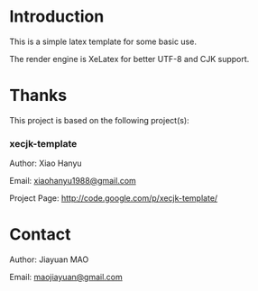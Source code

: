 # Introduction
This is a simple latex template for some basic use.

The render engine is XeLatex for better UTF-8 and CJK support.

# Thanks
This project is based on the following project(s):

### xecjk-template
Author: Xiao Hanyu

Email: xiaohanyu1988@gmail.com

Project Page: http://code.google.com/p/xecjk-template/

# Contact
Author: Jiayuan MAO

Email: maojiayuan@gmail.com
